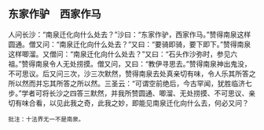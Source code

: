 ##  东家作驴　西家作马

人问长沙：“南泉迁化向什么处去？”沙曰：“东家作驴，西家作马。”赞得南泉这样圆通。僧又问：“南泉迁化向什么处去？”又曰：“要骑即骑，要下即下。”赞得南泉这样唧溜。又僧问：“南泉迁化向什么处去？”又曰：“石头作沙弥时，参见六祖。”赞得南泉令人无处捞摸。僧又问，又曰：“教伊寻思去。”赞得南泉神出鬼没，不可思议。后又问三次，沙三次默然，赞得南泉去处真亲切有味，令人乐其所答之所以然而并忘其所答之所以然。三圣云：“可谓空前绝后，今古罕闻，犹胜临济七步。”学者可将长沙之四答三默然，并我所赞圆通、唧溜、无处捞摸、不可思议、亲切有味合看，以见此我之奇，此我之妙，即能见南泉迁化向什么去，何必又问？

```xu
批注：十法界无一不是南泉。
```

